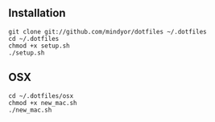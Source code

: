 ## Installation

```console
git clone git://github.com/mindyor/dotfiles ~/.dotfiles
cd ~/.dotfiles
chmod +x setup.sh
./setup.sh
```

## OSX

```
cd ~/.dotfiles/osx
chmod +x new_mac.sh
./new_mac.sh
```
